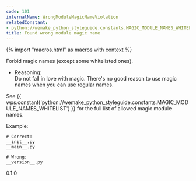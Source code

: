 ```yaml
---
code: 101
internalName: WrongModuleMagicNameViolation
relatedConstant:
- python://wemake_python_styleguide.constants.MAGIC_MODULE_NAMES_WHITELIST
title: Found wrong module magic name
---
```


{% import "macros.html" as macros with context %}

Forbid magic names (except some whitelisted ones).

  - Reasoning:  
    Do not fall in love with magic. There's no good reason to use magic
    names when you can use regular names.

See
{{ wps.constant('python://wemake_python_styleguide.constants.MAGIC_MODULE_NAMES_WHITELIST') }}
for the full list of allowed magic module names.

Example:

    # Correct:
    __init__.py
    __main__.py
    
    # Wrong:
    __version__.py

<div class="versionadded">

0.1.0

</div>